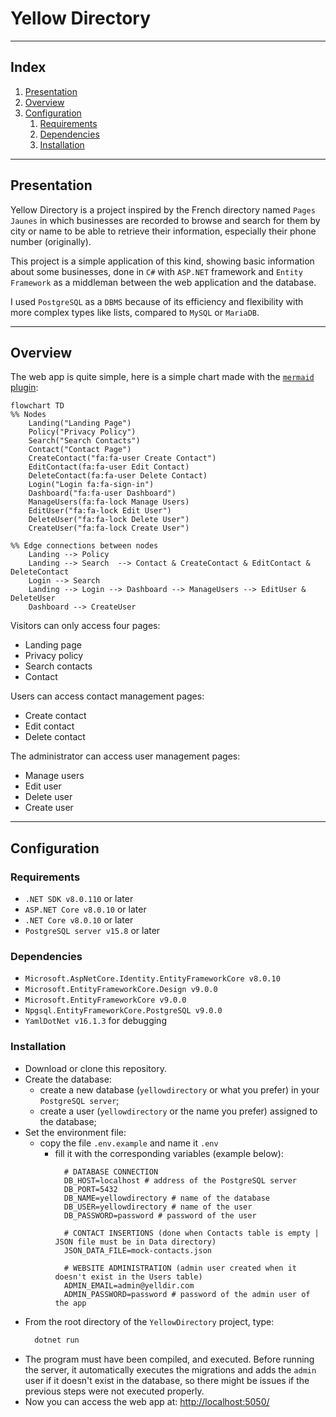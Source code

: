 # Yellow Directory

---

## Index

1. [Presentation](#presentation)
2. [Overview](#overview)
3. [Configuration](#configuration)
   1. [Requirements](#requirements)
   2. [Dependencies](#dependencies)
   3. [Installation](#installation)

---

## Presentation

Yellow Directory is a project inspired by the French directory named `Pages Jaunes` in which businesses are recorded to browse and search for them by city or name to be able to retrieve their information, especially their phone number (originally).

This project is a simple application of this kind, showing basic information about some businesses, done in `C#` with `ASP.NET` framework and `Entity Framework` as a middleman between the web application and the database.

I used `PostgreSQL` as a `DBMS` because of its efficiency and flexibility with more complex types like lists, compared to `MySQL` or `MariaDB`.

---

## Overview

The web app is quite simple, here is a simple chart made with the [`mermaid` plugin](https://www.mermaidchart.com/):

```mermaid
flowchart TD
%% Nodes
    Landing("Landing Page")
    Policy("Privacy Policy")
    Search("Search Contacts")
    Contact("Contact Page")
    CreateContact("fa:fa-user Create Contact")
    EditContact(fa:fa-user Edit Contact)
    DeleteContact(fa:fa-user Delete Contact)
    Login("Login fa:fa-sign-in")
    Dashboard("fa:fa-user Dashboard")
    ManageUsers(fa:fa-lock Manage Users)
    EditUser("fa:fa-lock Edit User")
    DeleteUser("fa:fa-lock Delete User")
    CreateUser("fa:fa-lock Create User")

%% Edge connections between nodes
    Landing --> Policy
    Landing --> Search  --> Contact & CreateContact & EditContact & DeleteContact
    Login --> Search
    Landing --> Login --> Dashboard --> ManageUsers --> EditUser & DeleteUser
    Dashboard --> CreateUser
```

Visitors can only access four pages:
- Landing page
- Privacy policy
- Search contacts
- Contact

Users can access contact management pages:
- Create contact
- Edit contact
- Delete contact

The administrator can access user management pages:
- Manage users
- Edit user
- Delete user
- Create user

---

## Configuration

### Requirements

- `.NET SDK v8.0.110` or later
- `ASP.NET Core v8.0.10` or later
- `.NET Core v8.0.10` or later
- `PostgreSQL server v15.8` or later

### Dependencies

- `Microsoft.AspNetCore.Identity.EntityFrameworkCore v8.0.10`
- `Microsoft.EntityFrameworkCore.Design v9.0.0`
- `Microsoft.EntityFrameworkCore v9.0.0`
- `Npgsql.EntityFrameworkCore.PostgreSQL v9.0.0`
- `YamlDotNet v16.1.3` for debugging

### Installation

- Download or clone this repository.
- Create the database:
  - create a new database (`yellowdirectory` or what you prefer) in your `PostgreSQL server`;
  - create a user (`yellowdirectory` or the name you prefer) assigned to the database;
- Set the environment file:
  - copy the file `.env.example` and name it `.env`
    - fill it with the corresponding variables (example below):
      ```dotenv
        # DATABASE CONNECTION
        DB_HOST=localhost # address of the PostgreSQL server
        DB_PORT=5432
        DB_NAME=yellowdirectory # name of the database
        DB_USER=yellowdirectory # name of the user
        DB_PASSWORD=password # password of the user

        # CONTACT INSERTIONS (done when Contacts table is empty | JSON file must be in Data directory)
        JSON_DATA_FILE=mock-contacts.json

        # WEBSITE ADMINISTRATION (admin user created when it doesn't exist in the Users table)
        ADMIN_EMAIL=admin@yelldir.com
        ADMIN_PASSWORD=password # password of the admin user of the app
        ```
- From the root directory of the `YellowDirectory` project, type:
  ```Bash
    dotnet run
  ```
- The program must have been compiled, and executed. Before running the server, it automatically executes the migrations and adds the `admin` user if it doesn't exist in the database, so there might be issues if the previous steps were not executed properly.
- Now you can access the web app at: [http://localhost:5050/](http://localhost:5050/)